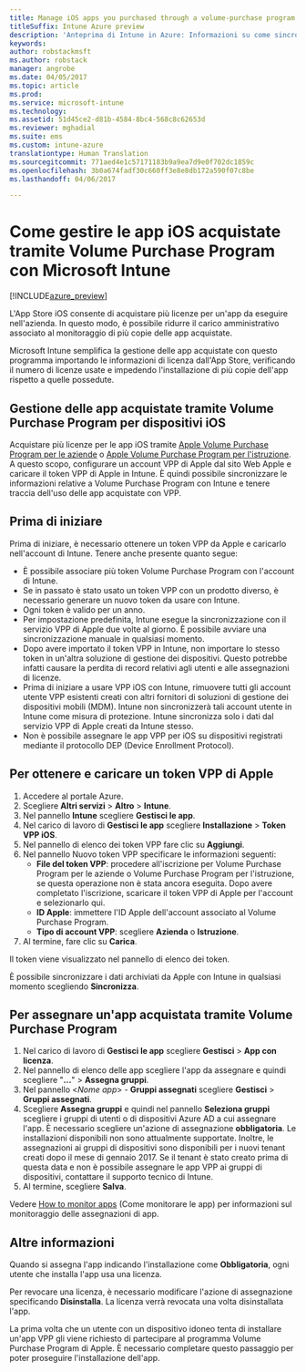 ```yaml
---
title: Manage iOS apps you purchased through a volume-purchase program with Microsoft Intune (Gestire le app iOS acquistate tramite Volume Purchase Program con Microsoft Intune)
titleSuffix: Intune Azure preview
description: 'Anteprima di Intune in Azure: Informazioni su come sincronizzare le app acquistate con Volume Purchase Program dallo Store di iOS in Intune e su come gestirle e tenere traccia del relativo uso.'
keywords: 
author: robstackmsft
ms.author: robstack
manager: angrobe
ms.date: 04/05/2017
ms.topic: article
ms.prod: 
ms.service: microsoft-intune
ms.technology: 
ms.assetid: 51d45ce2-d81b-4584-8bc4-568c8c62653d
ms.reviewer: mghadial
ms.suite: ems
ms.custom: intune-azure
translationtype: Human Translation
ms.sourcegitcommit: 771aed4e1c57171183b9a9ea7d9e0f702dc1859c
ms.openlocfilehash: 3b0a674fadf30c660ff3e8e8db172a590f07c8be
ms.lasthandoff: 04/06/2017

---
```


# <a name="how-to-manage-ios-apps-you-purchased-through-a-volume-purchase-program-with-microsoft-intune"></a>Come gestire le app iOS acquistate tramite Volume Purchase Program con Microsoft Intune


[!INCLUDE[azure_preview](../includes/azure_preview.md)]

L'App Store iOS consente di acquistare più licenze per un'app da eseguire nell'azienda. In questo modo, è possibile ridurre il carico amministrativo associato al monitoraggio di più copie delle app acquistate.

Microsoft Intune semplifica la gestione delle app acquistate con questo programma importando le informazioni di licenza dall'App Store, verificando il numero di licenze usate e impedendo l'installazione di più copie dell'app rispetto a quelle possedute.

## <a name="manage-volume-purchased-apps-for-ios-devices"></a>Gestione delle app acquistate tramite Volume Purchase Program per dispositivi iOS
Acquistare più licenze per le app iOS tramite [Apple Volume Purchase Program per le aziende](http://www.apple.com/business/vpp/) o [Apple Volume Purchase Program per l'istruzione](http://volume.itunes.apple.com/us/store). A questo scopo, configurare un account VPP di Apple dal sito Web Apple e caricare il token VPP di Apple in Intune.  È quindi possibile sincronizzare le informazioni relative a Volume Purchase Program con Intune e tenere traccia dell'uso delle app acquistate con VPP.

## <a name="before-you-start"></a>Prima di iniziare
Prima di iniziare, è necessario ottenere un token VPP da Apple e caricarlo nell'account di Intune. Tenere anche presente quanto segue:

* È possibile associare più token Volume Purchase Program con l'account di Intune.
* Se in passato è stato usato un token VPP con un prodotto diverso, è necessario generare un nuovo token da usare con Intune.
* Ogni token è valido per un anno.
* Per impostazione predefinita, Intune esegue la sincronizzazione con il servizio VPP di Apple due volte al giorno. È possibile avviare una sincronizzazione manuale in qualsiasi momento.
* Dopo avere importato il token VPP in Intune, non importare lo stesso token in un'altra soluzione di gestione dei dispositivi. Questo potrebbe infatti causare la perdita di record relativi agli utenti e alle assegnazioni di licenze.
* Prima di iniziare a usare VPP iOS con Intune, rimuovere tutti gli account utente VPP esistenti creati con altri fornitori di soluzioni di gestione dei dispositivi mobili (MDM). Intune non sincronizzerà tali account utente in Intune come misura di protezione. Intune sincronizza solo i dati dal servizio VPP di Apple creati da Intune stesso.
* Non è possibile assegnare le app VPP per iOS su dispositivi registrati mediante il protocollo DEP (Device Enrollment Protocol).

## <a name="to-get-and-upload-an-apple-vpp-token"></a>Per ottenere e caricare un token VPP di Apple

1. Accedere al portale Azure.
2. Scegliere **Altri servizi** > **Altro** > **Intune**.
3. Nel pannello **Intune** scegliere **Gestisci le app**.
1.  Nel carico di lavoro di **Gestisci le app** scegliere **Installazione** > **Token VPP iOS**.
2.  Nel pannello di elenco dei token VPP fare clic su **Aggiungi**.
3.  Nel pannello Nuovo token VPP specificare le informazioni seguenti:
    - **File del token VPP**: procedere all'iscrizione per Volume Purchase Program per le aziende o Volume Purchase Program per l'istruzione, se questa operazione non è stata ancora eseguita. Dopo avere completato l'iscrizione, scaricare il token VPP di Apple per l'account e selezionarlo qui.
    - **ID Apple**: immettere l'ID Apple dell'account associato al Volume Purchase Program.
    - **Tipo di account VPP**: scegliere **Azienda** o **Istruzione**.
4. Al termine, fare clic su **Carica**.

Il token viene visualizzato nel pannello di elenco dei token.


È possibile sincronizzare i dati archiviati da Apple con Intune in qualsiasi momento scegliendo **Sincronizza**.

## <a name="to-assign-a-volume-purchased-app"></a>Per assegnare un'app acquistata tramite Volume Purchase Program

1. Nel carico di lavoro di **Gestisci le app** scegliere **Gestisci** > **App con licenza**.
2. Nel pannello di elenco delle app scegliere l'app da assegnare e quindi scegliere "**...**" > **Assegna gruppi**.
3. Nel pannello <*Nome app*> - **Gruppi assegnati** scegliere **Gestisci** > **Gruppi assegnati**.
4. Scegliere **Assegna gruppi** e quindi nel pannello **Seleziona gruppi** scegliere i gruppi di utenti o di dispositivi Azure AD a cui assegnare l'app.
È necessario scegliere un'azione di assegnazione **obbligatoria**. Le installazioni disponibili non sono attualmente supportate. Inoltre, le assegnazioni ai gruppi di dispositivi sono disponibili per i nuovi tenant creati dopo il mese di gennaio 2017. Se il tenant è stato creato prima di questa data e non è possibile assegnare le app VPP ai gruppi di dispositivi, contattare il supporto tecnico di Intune.
5. Al termine, scegliere **Salva**.

Vedere [How to monitor apps](monitor-apps.md) (Come monitorare le app) per informazioni sul monitoraggio delle assegnazioni di app.

## <a name="further-information"></a>Altre informazioni

Quando si assegna l'app indicando l'installazione come **Obbligatoria**, ogni utente che installa l'app usa una licenza.

Per revocare una licenza, è necessario modificare l'azione di assegnazione specificando **Disinstalla**. La licenza verrà revocata una volta disinstallata l'app.

La prima volta che un utente con un dispositivo idoneo tenta di installare un'app VPP gli viene richiesto di partecipare al programma Volume Purchase Program di Apple. È necessario completare questo passaggio per poter proseguire l'installazione dell'app.

